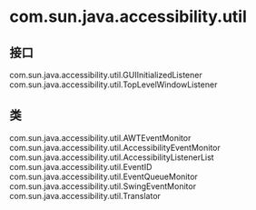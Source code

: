 # com.sun.java.accessibility.util

## 接口

com.sun.java.accessibility.util.GUIInitializedListener
com.sun.java.accessibility.util.TopLevelWindowListener

## 类

com.sun.java.accessibility.util.AWTEventMonitor
com.sun.java.accessibility.util.AccessibilityEventMonitor
com.sun.java.accessibility.util.AccessibilityListenerList
com.sun.java.accessibility.util.EventID
com.sun.java.accessibility.util.EventQueueMonitor
com.sun.java.accessibility.util.SwingEventMonitor
com.sun.java.accessibility.util.Translator




